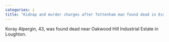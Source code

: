```yaml
---
categories: i
title: "Kidnap and murder charges after Tottenham man found dead in Essex woodland"
---
```

Koray Alpergin, 43, was found dead near Oakwood Hill Industrial Estate in Loughton.